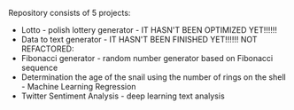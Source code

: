 Repository consists of 5 projects:
* Lotto - polish lottery generator - IT HASN'T BEEN OPTIMIZED YET!!!!!!
* Data to text generator - IT HASN'T BEEN FINISHED YET!!!!!!
NOT REFACTORED:
* Fibonacci generator - random number generator based on Fibonacci sequence
* Determination the age of the snail using the number of rings on the shell - Machine Learning Regression 
* Twitter Sentiment Analysis - deep learning text analysis
